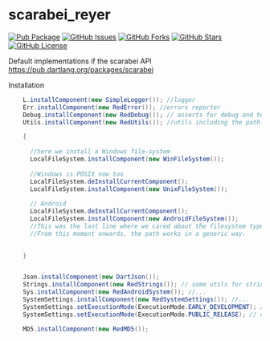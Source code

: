 # scarabei_reyer

[![Pub Package](https://img.shields.io/pub/v/scarabei_reyer.svg)](https://pub.dartlang.org/packages/scarabei_reyer)
[![GitHub Issues](https://img.shields.io/github/issues/ScarabeiDart/ScarabeiDart.svg)](https://github.com/ScarabeiDart/ScarabeiDart/issues)
[![GitHub Forks](https://img.shields.io/github/forks/ScarabeiDart/ScarabeiDart.svg)](https://github.com/ScarabeiDart/ScarabeiDart/network)
[![GitHub Stars](https://img.shields.io/github/stars/ScarabeiDart/ScarabeiDart.svg)](https://github.com/ScarabeiDart/ScarabeiDart/stargazers)
[![GitHub License](https://img.shields.io/badge/license-Apache-blue.svg)](https://raw.githubusercontent.com/ScarabeiDart/ScarabeiDart/master/LICENSE)

Default implementations if the scarabei API https://pub.dartlang.org/packages/scarabei



Installation
```Java
    L.installComponent(new SimpleLogger()); //logger
    Err.installComponent(new RedError()); //errors reporter
    Debug.installComponent(new RedDebug()); // asserts for debug and testing
    Utils.installComponent(new RedUtils()); //utils including the path-factory

    {
    
      //here we install a Windows file-system
      LocalFileSystem.installComponent(new WinFileSystem());
      
      //Windows is POSIX now too
      LocalFileSystem.deInstallCurrentComponent();
      LocalFileSystem.installComponent(new UnixFileSystem());
      
      // Android
      LocalFileSystem.deInstallCurrentComponent();
      LocalFileSystem.installComponent(new AndroidFileSystem());
      //This was the last line where we cared about the filesystem type (PISIX/Windows)
      //From this moment onwards, the path works in a generic way.
      

    }


    Json.installComponent(new DartJson());
    Strings.installComponent(new RedStrings()); // some utils for strings
    Sys.installComponent(new RedAndroidSystem()); //...
    SystemSettings.installComponent(new RedSystemSettings()); //...
    SystemSettings.setExecutionMode(ExecutionMode.EARLY_DEVELOPMENT); // activate debugging flags
    SystemSettings.setExecutionMode(ExecutionMode.PUBLIC_RELEASE); // deactivate production mode

    MD5.installComponent(new RedMD5());
  ```



